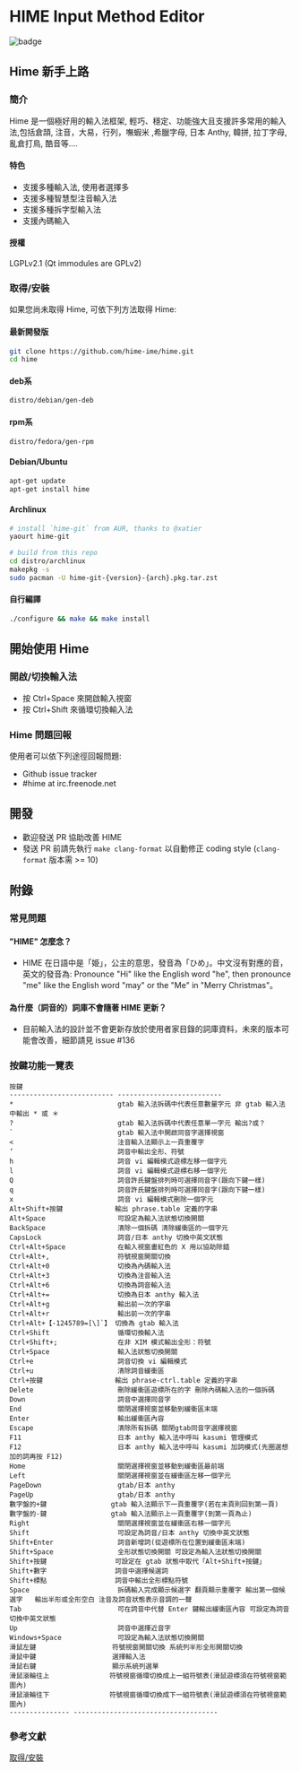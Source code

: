 # HIME Input Method Editor

![badge](https://github.com/hime-ime/hime/workflows/Build/badge.svg)

## Hime 新手上路

### 簡介

Hime 是一個極好用的輸入法框架, 輕巧、穩定、功能強大且支援許多常用的輸入法,包括倉頡, 注音，大易，行列，嘸蝦米 ,希臘字母,
日本 Anthy, 韓拼, 拉丁字母, 亂倉打鳥, 酷音等....

#### 特色

- 支援多種輸入法, 使用者選擇多
- 支援多種智慧型注音輸入法
- 支援多種拆字型輸入法
- 支援內碼輸入

#### 授權

LGPLv2.1 (Qt immodules are GPLv2)

### 取得/安裝

如果您尚未取得 Hime, 可依下列方法取得 Hime:

#### 最新開發版

```bash
git clone https://github.com/hime-ime/hime.git
cd hime
```

#### deb系

```bash
distro/debian/gen-deb
```

#### rpm系

```bash
distro/fedora/gen-rpm
```

#### Debian/Ubuntu

```bash
apt-get update
apt-get install hime
```

#### Archlinux

```bash
# install `hime-git` from AUR, thanks to @xatier
yaourt hime-git

# build from this repo
cd distro/archlinux
makepkg -s
sudo pacman -U hime-git-{version}-{arch}.pkg.tar.zst
```

#### 自行編譯

```bash
./configure && make && make install
```

## 開始使用 Hime

### 開啟/切換輸入法

- 按 Ctrl+Space 來開啟輸入視窗
- 按 Ctrl+Shift 來循環切換輸入法

### Hime 問題回報

使用者可以依下列途徑回報問題:

- Github issue tracker
- #hime at irc.freenode.net

## 開發

- 歡迎發送 PR 協助改善 HIME
- 發送 PR 前請先執行 `make clang-format` 以自動修正 coding style (`clang-format` 版本需 >= 10)

## 附錄

### 常見問題

#### "HIME" 怎麼念？

- HIME 在日語中是「姫」，公主的意思，發音為「ひめ」。中文沒有對應的音，英文的發音為: Pronounce "Hi" like the English word "he", then pronounce "me" like the English word "may" or the "Me" in "Merry Christmas"。

#### 為什麼（詞音的）詞庫不會隨著 HIME 更新？

- 目前輸入法的設計並不會更新存放於使用者家目錄的詞庫資料，未來的版本可能會改善，細節請見 issue #136

### 按鍵功能一覽表

```text
按鍵
-------------------------- --------------------------
*                          gtab 輸入法拆碼中代表任意數量字元 非 gtab 輸入法中輸出 * 或 ＊
?                          gtab 輸入法拆碼中代表任意單一字元 輸出?或？
`                          gtab 輸入法中開啟同音字選擇視窗
<                          注音輸入法顯示上一頁重覆字
’                          詞音中輸出全形、符號
h                          詞音 vi 編輯模式遊標左移一個字元
l                          詞音 vi 編輯模式遊標右移一個字元
Q                          詞音許氏鍵盤排列時可選擇同音字(跟向下鍵一樣)
q                          詞音許氏鍵盤排列時可選擇同音字(跟向下鍵一樣)
x                          詞音 vi 編輯模式刪除一個字元
Alt+Shift+按鍵             輸出 phrase.table 定義的字串
Alt+Space                  可設定為輸入法狀態切換開關
BackSpace                  清除一個拆碼 清除緩衝區的一個字元
CapsLock                   詞音/日本 anthy 切換中英文狀態
Ctrl+Alt+Space             在輸入視窗畫紅色的 X 用以協助除錯
Ctrl+Alt+,                 符號視窗開關切換
Ctrl+Alt+0                 切換為內碼輸入法
Ctrl+Alt+3                 切換為注音輸入法
Ctrl+Alt+6                 切換為詞音輸入法
Ctrl+Alt+=                 切換為日本 anthy 輸入法
Ctrl+Alt+g                 輸出前一次的字串
Ctrl+Alt+r                 輸出前一次的字串
Ctrl+Alt+【-1245789=[\]`】 切換為 gtab 輸入法
Ctrl+Shift                 循環切換輸入法
Ctrl+Shift+;               在非 XIM 模式輸出全形：符號
Ctrl+Space                 輸入法狀態切換開關
Ctrl+e                     詞音切換 vi 編輯模式
Ctrl+u                     清除詞音緩衝區
Ctrl+按鍵                  輸出 phrase-ctrl.table 定義的字串
Delete                     刪除緩衝區遊標所在的字 刪除內碼輸入法的一個拆碼
Down                       詞音中選擇同音字
End                        關閉選擇視窗並移動到緩衝區末端
Enter                      輸出緩衝區內容
Escape                     清除所有拆碼 關閉gtab同音字選擇視窗
F11                        日本 anthy 輸入法中呼叫 kasumi 管理模式
F12                        日本 anthy 輸入法中呼叫 kasumi 加詞模式(先圈選想加的詞再按 F12)
Home                       關閉選擇視窗並移動到緩衝區最前端
Left                       關閉選擇視窗並在緩衝區左移一個字元
PageDown                   gtab/日本 anthy
PageUp                     gtab/日本 anthy
數字盤的+鍵                gtab 輸入法顯示下一頁重覆字(若在末頁則回到第一頁)
數字盤的-鍵                gtab 輸入法顯示上一頁重覆字(到第一頁為止)
Right                      關閉選擇視窗並在緩衝區右移一個字元
Shift                      可設定為詞音/日本 anthy 切換中英文狀態
Shift+Enter                詞音新增詞(從遊標所在位置到緩衝區末端)
Shift+Space                全形狀態切換開關 可設定為輸入法狀態切換開關
Shift+按鍵                 可設定在 gtab 狀態中取代「Alt+Shift+按鍵」
Shift+數字                 詞音中選擇候選詞
Shift+標點                 詞音中輸出全形標點符號
Space                      拆碼輸入完成顯示候選字 翻頁顯示重覆字 輸出第一個候選字   輸出半形或全形空白 注音及詞音狀態表示音調的一聲
Tab                        可在詞音中代替 Enter 鍵輸出緩衝區內容 可設定為詞音切換中英文狀態
Up                         詞音中選擇近音字
Windows+Space              可設定為輸入法狀態切換開關
滑鼠左鍵                   符號視窗開關切換 系統列半形全形開關切換
滑鼠中鍵                   選擇輸入法
滑鼠右鍵                   顯示系統列選單
滑鼠滾輪往上               符號視窗循環切換成上一組符號表(滑鼠遊標須在符號視窗範圍內)
滑鼠滾輪往下               符號視窗循環切換成下一組符號表(滑鼠遊標須在符號視窗範圍內)
--------------- ------------------------------------
```

### 參考文獻

[取得/安裝](https://github.com/hime-ime/hime/wiki/Prebuilt-packages-for-Linux-distributions)
